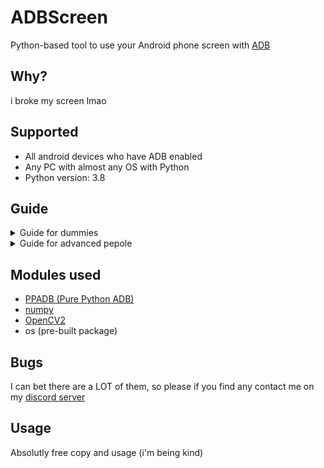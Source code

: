 # ADBScreen
Python-based tool to use your Android phone screen with [ADB](https://en.wikipedia.org/wiki/Android_Debug_Bridge)

## Why?
i broke my screen lmao

## Supported
* All android devices who have ADB enabled 
* Any PC with almost any OS with Python
* Python version: 3.8


## Guide
<details>
<summary>Guide for dummies</summary>

1. Install python and add it to PATH
2. Install the package
3. Type cmd in the path bar
4. Type this in `pip install -r requirements.txt`
5. Then type this `main.py`

</details>

<details>
<summary>Guide for advanced pepole</summary>

1. Install the package
2. Install the requirements using `pip install -r requirements.txt`
3. Execute `main.py`

</details>

## Modules used
* [PPADB (Pure Python ADB)](https://pypi.org/project/pure-python-adb/)
* [numpy](https://pypi.org/project/numpy/)
* [OpenCV2](https://pypi.org/project/opencv-python/)
* os (pre-built package)

## Bugs
I can bet there are a LOT of them, so please if you find any contact me on my [discord server](https://discord.gg/gEF2sN4Yc3)

## Usage
Absolutly free copy and usage (i'm being kind)
